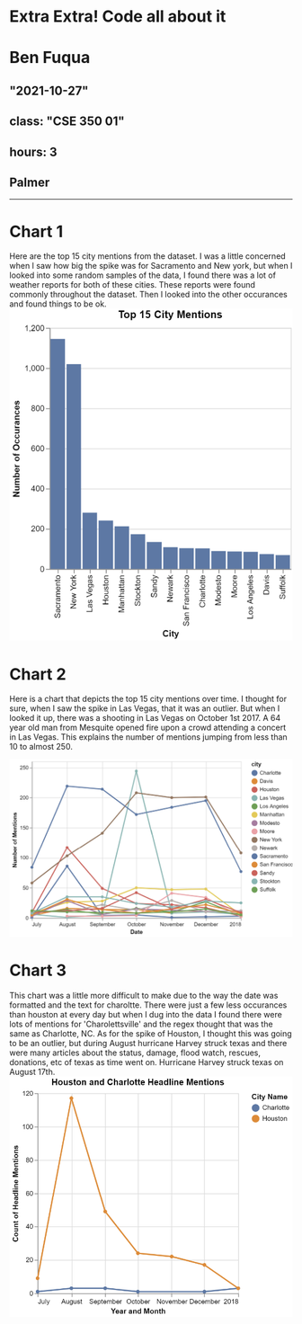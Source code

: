 # Extra Extra! Code all about it
# Ben Fuqua
## "2021-10-27"
## class: "CSE 350 01"
## hours: 3 
## Palmer
----------------------------------------

# Chart 1
Here are the top 15 city mentions from the dataset. I was a little concerned when I saw how big the spike was for Sacramento and New york, but when I looked into some random samples of the data, I found there was a lot of weather reports for both of these cities. These reports were found commonly throughout the dataset. Then I looked into the other occurances and found things to be ok. 
![](cities.png)

# Chart 2
Here is a chart that depicts the top 15 city mentions over time. I thought for sure, when I saw the spike in Las Vegas, that it was an outlier. But when I looked it up, there was a shooting in Las Vegas on October 1st 2017. A 64 year old man from Mesquite opened fire upon a crowd attending a concert in Las Vegas. This explains the number of mentions jumping from less than 10 to almost 250.

![](months.png)
# Chart 3
This chart was a little more difficult to make due to the way the date was formatted and the text for charoltte. There were just a few less occurances than houston at every day but when I dug into the data I found there were lots of mentions for 'Charolettsville' and the regex thought that was the same as Charlotte, NC. As for the spike of Houston, I thought this was going to be an outlier, but during August hurricane Harvey struck texas and there were many articles about the status, damage, flood watch, rescues, donations, etc of texas as time went on. Hurricane Harvey struck texas on August 17th. 
![](houston.png)